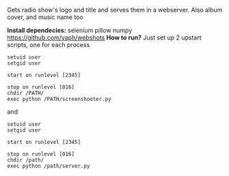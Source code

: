 Gets radio show's logo and title and serves them in a webserver. Also album cover, and music name too

**Install dependecies:** 
selenium
pillow
numpy
https://github.com/yaph/webshots
**How to run?**
Just set up 2 upstart scripts, one for each process

```
setuid user
setgid user

start on runlevel [2345]

stop on runlevel [016]
chdir /PATH/
exec python /PATH/screenshooter.py
```
and 
```
setuid user
setgid user

start on runlevel [2345]

stop on runlevel [016]
chdir /path/
exec python /path/server.py
```
